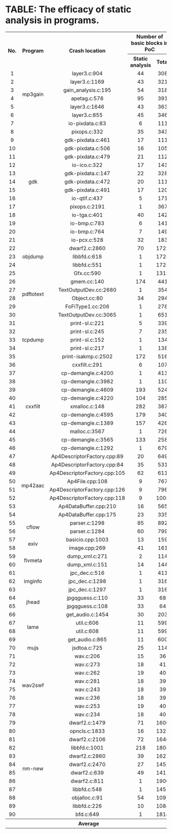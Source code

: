 # TABLE: The efficacy of static analysis in programs.
<html>
<table align="center">
  <tr>
    <th rowspan="2">No.</th>
    <th rowspan="2">Program</th>
    <th rowspan="2">Crash location</th>
    <th colspan="2">Number of basic blocks in PoC</th>
    <th rowspan="2">Rate</th>
  </tr>
  <tr>
    <th>Static analysis</th>
    <th>Total</th>
  </tr>
  <tr>
    <td valign="middle" align="center">1</td>
    <td rowspan="6" valign="middle" align="center">mp3gain</td>
    <td valign="middle" align="center">layer3.c:904</td>
    <td valign="middle" align="center">44</td>
    <td valign="middle" align="center">308</td>
    <td valign="middle" align="center">14.29%</td>
  </tr>
  <tr>
    <td valign="middle" align="center">2</td>
    <td valign="middle" align="center">layer3.c:1169</td>
    <td valign="middle" align="center">43</td>
    <td valign="middle" align="center">321</td>
    <td valign="middle" align="center">13.40%</td>
  </tr>
  <tr>
    <td valign="middle" align="center">3</td>
    <td valign="middle" align="center">gain_analysis.c:195</td>
    <td valign="middle" align="center">54</td>
    <td valign="middle" align="center">318</td>
    <td valign="middle" align="center">16.98%</td>
  </tr>
  <tr>
    <td valign="middle" align="center">4</td>
    <td valign="middle" align="center">apetag.c:578</td>
    <td valign="middle" align="center">95</td>
    <td valign="middle" align="center">391</td>
    <td valign="middle" align="center">24.30%</td>
  </tr>
  <tr>
    <td valign="middle" align="center">5</td>
    <td valign="middle" align="center">layer3.c:1646</td>
    <td valign="middle" align="center">43</td>
    <td valign="middle" align="center">363</td>
    <td valign="middle" align="center">11.85%</td>
  </tr>
  <tr>
    <td valign="middle" align="center">6</td>
    <td valign="middle" align="center">layer3.c:855</td>
    <td valign="middle" align="center">45</td>
    <td valign="middle" align="center">346</td>
    <td valign="middle" align="center">13.01%</td>
  <tr>
    <td valign="middle" align="center">7</td>
    <td rowspan="15" valign="middle" align="center">gdk</td>
    <td valign="middle" align="center">io-pixdata.c:83</td>
    <td valign="middle" align="center">6</td>
    <td valign="middle" align="center">111</td>
    <td valign="middle" align="center">5.41%</td>
  </tr>
    <tr>
    <td valign="middle" align="center">8</td>
    <td valign="middle" align="center">pixops.c:332</td>
    <td valign="middle" align="center">35</td>
    <td valign="middle" align="center">343</td>
    <td valign="middle" align="center">10.20%</td>
  </tr>
    <tr>
    <td valign="middle" align="center">9</td>
    <td valign="middle" align="center">gdk-pixdata.c:461</td>
    <td valign="middle" align="center">17</td>
    <td valign="middle" align="center">111</td>
    <td valign="middle" align="center">15.32%</td>
  </tr>
  <tr>
    <td valign="middle" align="center">10</td>
    <td valign="middle" align="center">gdk-pixdata.c:506</td>
    <td valign="middle" align="center">16</td>
    <td valign="middle" align="center">105</td>
    <td valign="middle" align="center">15.24%</td>
  </tr>
  <tr>
    <td valign="middle" align="center">11</td>
    <td valign="middle" align="center">gdk-pixdata.c:479</td>
    <td valign="middle" align="center">21</td>
    <td valign="middle" align="center">112</td>
    <td valign="middle" align="center">18.75%</td>
  </tr>
  <tr>
    <td valign="middle" align="center">12</td>
    <td valign="middle" align="center">io-ico.c:322</td>
    <td valign="middle" align="center">17</td>
    <td valign="middle" align="center">143</td>
    <td valign="middle" align="center">11.89%</td>
  </tr>
  <tr>
    <td valign="middle" align="center">13</td>
    <td valign="middle" align="center">gdk-pixdata.c:147</td>
    <td valign="middle" align="center">22</td>
    <td valign="middle" align="center">328</td>
    <td valign="middle" align="center">6.71%</td>
  </tr>
  <tr>
    <td valign="middle" align="center">14</td>
    <td valign="middle" align="center">gdk-pixdata.c:472</td>
    <td valign="middle" align="center">20</td>
    <td valign="middle" align="center">111</td>
    <td valign="middle" align="center">18.02%</td>
  </tr>
  <tr>
    <td valign="middle" align="center">15</td>
    <td valign="middle" align="center">gdk-pixdata.c:491</td>
    <td valign="middle" align="center">17</td>
    <td valign="middle" align="center">120</td>
    <td valign="middle" align="center">14.17%</td>
  </tr>
  <tr>
    <td valign="middle" align="center">16</td>
    <td valign="middle" align="center">io-qtif.c:437</td>
    <td valign="middle" align="center">5</td>
    <td valign="middle" align="center">171</td>
    <td valign="middle" align="center">2.92%</td>
  </tr>
  <tr>
    <td valign="middle" align="center">17</td>
    <td valign="middle" align="center">pixops.c:2191</td>
    <td valign="middle" align="center">1</td>
    <td valign="middle" align="center">367</td>
    <td valign="middle" align="center">0.27%</td>
  </tr>
  <tr>
    <td valign="middle" align="center">18</td>
    <td valign="middle" align="center">io-tga.c:401</td>
    <td valign="middle" align="center">40</td>
    <td valign="middle" align="center">142</td>
    <td valign="middle" align="center">28.17%</td>
  </tr>
  <tr>
    <td valign="middle" align="center">19</td>
    <td valign="middle" align="center">io-bmp.c:783</td>
    <td valign="middle" align="center">6</td>
    <td valign="middle" align="center">141</td>
    <td valign="middle" align="center">4.26%</td>
  </tr>
  <tr>
    <td valign="middle" align="center">20</td>
    <td valign="middle" align="center">io-bmp.c:764</td>
    <td valign="middle" align="center">7</td>
    <td valign="middle" align="center">149</td>
    <td valign="middle" align="center">4.70%</td>
  </tr>
  <tr>
    <td valign="middle" align="center">21</td>
    <td valign="middle" align="center">io-pcx.c:528</td>
    <td valign="middle" align="center">32</td>
    <td valign="middle" align="center">183</td>
    <td valign="middle" align="center">17.49%</td>
  </tr>
    <tr>
    <td valign="middle" align="center">22</td>
    <td rowspan="3" valign="middle" align="center">objdump</td>
    <td valign="middle" align="center">dwarf2.c:2860</td>
    <td valign="middle" align="center">70</td>
    <td valign="middle" align="center">1725</td>
    <td valign="middle" align="center">4.06%</td>
  </tr>
  <tr>
    <td valign="middle" align="center">23</td>
    <td valign="middle" align="center">libbfd.c:618</td>
    <td valign="middle" align="center">1</td>
    <td valign="middle" align="center">1725</td>
    <td valign="middle" align="center">0.06%</td>
  </tr>
  <tr>
    <td valign="middle" align="center">24</td>
    <td valign="middle" align="center">libbfd.c:551</td>
    <td valign="middle" align="center">1</td>
    <td valign="middle" align="center">1725</td>
    <td valign="middle" align="center">0.06%</td>
  </tr>
    <tr>
    <td valign="middle" align="center">25</td>
    <td rowspan="6" valign="middle" align="center">pdftotext</td>
    <td valign="middle" align="center">Gfx.cc:590</td>
    <td valign="middle" align="center">1</td>
    <td valign="middle" align="center">1313</td>
    <td valign="middle" align="center">0.08%</td>
  </tr>
  <tr>
    <td valign="middle" align="center">26</td>
    <td valign="middle" align="center">gmem.cc:140</td>
    <td valign="middle" align="center">174</td>
    <td valign="middle" align="center">441</td>
    <td valign="middle" align="center">39.46%</td>
  </tr>
  <tr>
    <td valign="middle" align="center">27</td>
    <td valign="middle" align="center">TextOutputDev.cc:2680</td>
    <td valign="middle" align="center">1</td>
    <td valign="middle" align="center">354</td>
    <td valign="middle" align="center">0.28%</td>
  </tr>
  <tr>
    <td valign="middle" align="center">28</td>
    <td valign="middle" align="center">Object.cc:80</td>
    <td valign="middle" align="center">34</td>
    <td valign="middle" align="center">294</td>
    <td valign="middle" align="center">11.56%</td>
  </tr>
  <tr>
    <td valign="middle" align="center">29</td>
    <td valign="middle" align="center">FoFiType1.cc:206</td>
    <td valign="middle" align="center">1</td>
    <td valign="middle" align="center">278</td>
    <td valign="middle" align="center">0.36%</td>
  </tr>
  <tr>
    <td valign="middle" align="center">30</td>
    <td valign="middle" align="center">TextOutputDev.cc:3065</td>
    <td valign="middle" align="center">1</td>
    <td valign="middle" align="center">651</td>
    <td valign="middle" align="center">0.15%</td>
  </tr>
    <tr>
    <td valign="middle" align="center">31</td>
    <td rowspan="5" valign="middle" align="center">tcpdump</td>
    <td valign="middle" align="center">print-sl.c:221</td>
    <td valign="middle" align="center">5</td>
    <td valign="middle" align="center">339</td>
    <td valign="middle" align="center">1.47%</td>
  </tr>
  <tr>
    <td valign="middle" align="center">32</td>
    <td valign="middle" align="center">print-sl.c:245</td>
    <td valign="middle" align="center">7</td>
    <td valign="middle" align="center">235</td>
    <td valign="middle" align="center">2.98%</td>
  </tr>
  <tr>
    <td valign="middle" align="center">33</td>
    <td valign="middle" align="center">print-sl.c:152</td>
    <td valign="middle" align="center">1</td>
    <td valign="middle" align="center">134</td>
    <td valign="middle" align="center">0.75%</td>
  </tr>
  <tr>
    <td valign="middle" align="center">34</td>
    <td valign="middle" align="center">print-sl.c:217</td>
    <td valign="middle" align="center">1</td>
    <td valign="middle" align="center">138</td>
    <td valign="middle" align="center">0.72%</td>
  </tr>
  <tr>
    <td valign="middle" align="center">35</td>
    <td valign="middle" align="center">print-isakmp.c:2502</td>
    <td valign="middle" align="center">172</td>
    <td valign="middle" align="center">516</td>
    <td valign="middle" align="center">33.33%</td>
  </tr>
    <tr>
    <td valign="middle" align="center">36</td>
    <td rowspan="11" valign="middle" align="center">cxxfilt</td>
    <td valign="middle" align="center">cxxfilt.c:291</td>
    <td valign="middle" align="center">6</td>
    <td valign="middle" align="center">107</td>
    <td valign="middle" align="center">5.61%</td>
  </tr>
  <tr>
    <td valign="middle" align="center">37</td>
    <td valign="middle" align="center">cp-demangle.c:4200</td>
    <td valign="middle" align="center">1</td>
    <td valign="middle" align="center">413</td>
    <td valign="middle" align="center">0.24%</td>
  </tr>
  <tr>
    <td valign="middle" align="center">38</td>
    <td valign="middle" align="center">cp-demangle.c:3982</td>
    <td valign="middle" align="center">1</td>
    <td valign="middle" align="center">110</td>
    <td valign="middle" align="center">0.91%</td>
  </tr>
  <tr>
    <td valign="middle" align="center">39</td>
    <td valign="middle" align="center">cp-demangle.c:4609</td>
    <td valign="middle" align="center">193</td>
    <td valign="middle" align="center">524</td>
    <td valign="middle" align="center">36.83%</td>
  </tr>
  <tr>
    <td valign="middle" align="center">40</td>
    <td valign="middle" align="center">cp-demangle.c:4220</td>
    <td valign="middle" align="center">104</td>
    <td valign="middle" align="center">285</td>
    <td valign="middle" align="center">36.49%</td>
  </tr>
  <tr>
    <td valign="middle" align="center">41</td>
    <td valign="middle" align="center">xmalloc.c:148</td>
    <td valign="middle" align="center">282</td>
    <td valign="middle" align="center">387</td>
    <td valign="middle" align="center">72.87%</td>
  </tr>
  <tr>
    <td valign="middle" align="center">42</td>
    <td valign="middle" align="center">cp-demangle.c:4595</td>
    <td valign="middle" align="center">179</td>
    <td valign="middle" align="center">340</td>
    <td valign="middle" align="center">52.65%</td>
  </tr>
  <tr>
    <td valign="middle" align="center">43</td>
    <td valign="middle" align="center">cp-demangle.c:1389</td>
    <td valign="middle" align="center">157</td>
    <td valign="middle" align="center">426</td>
    <td valign="middle" align="center">36.85%</td>
  </tr>
  <tr>
    <td valign="middle" align="center">44</td>
    <td valign="middle" align="center">malloc.c:3567</td>
    <td valign="middle" align="center">1</td>
    <td valign="middle" align="center">726</td>
    <td valign="middle" align="center">0.14%</td>
  </tr>
  <tr>
    <td valign="middle" align="center">45</td>
    <td valign="middle" align="center">cp-demangle.c:3565</td>
    <td valign="middle" align="center">133</td>
    <td valign="middle" align="center">258</td>
    <td valign="middle" align="center">51.55%</td>
  </tr>
  <tr>
    <td valign="middle" align="center">46</td>
    <td valign="middle" align="center">cp-demangle.c:1292</td>
    <td valign="middle" align="center">1</td>
    <td valign="middle" align="center">679</td>
    <td valign="middle" align="center">0.15%</td>
  </tr>
    <tr>
    <td valign="middle" align="center">47</td>
    <td rowspan="8" valign="middle" align="center">mp42aac</td>
    <td valign="middle" align="center">Ap4DescriptorFactory.cpp:89</td>
    <td valign="middle" align="center">20</td>
    <td valign="middle" align="center">649</td>
    <td valign="middle" align="center">3.08%</td>
  </tr>
  <tr>
    <td valign="middle" align="center">48</td>
    <td valign="middle" align="center">Ap4DescriptorFactory.cpp:84</td>
    <td valign="middle" align="center">35</td>
    <td valign="middle" align="center">531</td>
    <td valign="middle" align="center">6.59%</td>
  </tr>
  <tr>
    <td valign="middle" align="center">49</td>
    <td valign="middle" align="center">Ap4DescriptorFactory.cpp:105</td>
    <td valign="middle" align="center">62</td>
    <td valign="middle" align="center">611</td>
    <td valign="middle" align="center">10.15%</td>
  </tr>
  <tr>
    <td valign="middle" align="center">50</td>
    <td valign="middle" align="center">Ap4File.cpp:108</td>
    <td valign="middle" align="center">9</td>
    <td valign="middle" align="center">767</td>
    <td valign="middle" align="center">1.17%</td>
  </tr>
  <tr>
    <td valign="middle" align="center">51</td>
    <td valign="middle" align="center">Ap4DescriptorFactory.cpp:126</td>
    <td valign="middle" align="center">9</td>
    <td valign="middle" align="center">796</td>
    <td valign="middle" align="center">1.13%</td>
  </tr>
  <tr>
    <td valign="middle" align="center">52</td>
    <td valign="middle" align="center">Ap4DescriptorFactory.cpp:118</td>
    <td valign="middle" align="center">9</td>
    <td valign="middle" align="center">1008</td>
    <td valign="middle" align="center">0.89%</td>
  </tr>
  <tr>
    <td valign="middle" align="center">53</td>
    <td valign="middle" align="center">Ap4DataBuffer.cpp:210</td>
    <td valign="middle" align="center">16</td>
    <td valign="middle" align="center">565</td>
    <td valign="middle" align="center">2.83%</td>
  </tr>
  <tr>
    <td valign="middle" align="center">54</td>
    <td valign="middle" align="center">Ap4DataBuffer.cpp:175</td>
    <td valign="middle" align="center">23</td>
    <td valign="middle" align="center">335</td>
    <td valign="middle" align="center">6.87%</td>
  </tr>
    <tr>
    <td valign="middle" align="center">55</td>
    <td rowspan="2" valign="middle" align="center">cflow</td>
    <td valign="middle" align="center">parser.c:1298</td>
    <td valign="middle" align="center">85</td>
    <td valign="middle" align="center">892</td>
    <td valign="middle" align="center">9.53%</td>
  </tr>
  <tr>
    <td valign="middle" align="center">56</td>
    <td valign="middle" align="center">parser.c:1284</td>
    <td valign="middle" align="center">60</td>
    <td valign="middle" align="center">799</td>
    <td valign="middle" align="center">7.51%</td>
  </tr>
    <tr>
    <td valign="middle" align="center">57</td>
    <td rowspan="2" valign="middle" align="center">exiv</td>
    <td valign="middle" align="center">basicio.cpp:1003</td>
    <td valign="middle" align="center">13</td>
    <td valign="middle" align="center">159</td>
    <td valign="middle" align="center">8.18%</td>
  </tr>
  <tr>
    <td valign="middle" align="center">58</td>
    <td valign="middle" align="center">image.cpp:269</td>
    <td valign="middle" align="center">41</td>
    <td valign="middle" align="center">161</td>
    <td valign="middle" align="center">25.47%</td>
  </tr>
  <tr>
    <td valign="middle" align="center">59</td>
    <td rowspan="2" valign="middle" align="center">flvmeta</td>
    <td valign="middle" align="center">dump_xml.c:271</td>
    <td valign="middle" align="center">2</td>
    <td valign="middle" align="center">114</td>
    <td valign="middle" align="center">1.75%</td>
  </tr>
  <tr>
    <td valign="middle" align="center">60</td>
    <td valign="middle" align="center">dump_xml.c:151</td>
    <td valign="middle" align="center">14</td>
    <td valign="middle" align="center">144</td>
    <td valign="middle" align="center">9.72%</td>
  </tr>
  <tr>
    <td valign="middle" align="center">61</td>
    <td rowspan="3" valign="middle" align="center">imginfo</td>
    <td valign="middle" align="center">jpc_dec.c:516</td>
    <td valign="middle" align="center">1</td>
    <td valign="middle" align="center">411</td>
    <td valign="middle" align="center">0.24%</td>
  </tr>
  <tr>
    <td valign="middle" align="center">62</td>
    <td valign="middle" align="center">jpc_dec.c:1298</td>
    <td valign="middle" align="center">1</td>
    <td valign="middle" align="center">316</td>
    <td valign="middle" align="center">0.32%</td>
  </tr>
  <tr>
    <td valign="middle" align="center">63</td>
    <td valign="middle" align="center">jpc_dec.c:1297</td>
    <td valign="middle" align="center">1</td>
    <td valign="middle" align="center">316</td>
    <td valign="middle" align="center">0.32%</td>
  </tr>
    <tr>
    <td valign="middle" align="center">64</td>
    <td rowspan="2" valign="middle" align="center">jhead</td>
    <td valign="middle" align="center">jpgqguess.c:110</td>
    <td valign="middle" align="center">33</td>
    <td valign="middle" align="center">68</td>
    <td valign="middle" align="center">48.53%</td>
  </tr>
  <tr>
    <td valign="middle" align="center">65</td>
    <td valign="middle" align="center">jpgqguess.c:108</td>
    <td valign="middle" align="center">33</td>
    <td valign="middle" align="center">64</td>
    <td valign="middle" align="center">51.56%</td>
  </tr>
    <tr>
    <td valign="middle" align="center">66</td>
    <td rowspan="4" valign="middle" align="center">lame</td>
    <td valign="middle" align="center">get_audio.c:1454</td>
    <td valign="middle" align="center">30</td>
    <td valign="middle" align="center">203</td>
    <td valign="middle" align="center">14.78%</td>
  </tr>
  <tr>
    <td valign="middle" align="center">67</td>
    <td valign="middle" align="center">util.c:606</td>
    <td valign="middle" align="center">11</td>
    <td valign="middle" align="center">599</td>
    <td valign="middle" align="center">1.84%</td>
  </tr>
  <tr>
    <td valign="middle" align="center">68</td>
    <td valign="middle" align="center">util.c:608</td>
    <td valign="middle" align="center">11</td>
    <td valign="middle" align="center">599</td>
    <td valign="middle" align="center">1.84%</td>
  </tr>
  <tr>
    <td valign="middle" align="center">69</td>
    <td valign="middle" align="center">get_audio.c:865</td>
    <td valign="middle" align="center">11</td>
    <td valign="middle" align="center">600</td>
    <td valign="middle" align="center">1.83%</td>
  </tr>
    <tr>
    <td valign="middle" align="center">70</td>
    <td rowspan="1" valign="middle" align="center">mujs</td>
    <td valign="middle" align="center">jsdtoa.c:725</td>
    <td valign="middle" align="center">25</td>
    <td valign="middle" align="center">114</td>
    <td valign="middle" align="center">21.93%</td>
  </tr>
    <tr>
    <td valign="middle" align="center">71</td>
    <td rowspan="8" valign="middle" align="center">wav2swf</td>
    <td valign="middle" align="center">wav.c:206</td>
    <td valign="middle" align="center">15</td>
    <td valign="middle" align="center">36</td>
    <td valign="middle" align="center">41.67%</td>
  </tr>
  <tr>
    <td valign="middle" align="center">72</td>
    <td valign="middle" align="center">wav.c:273</td>
    <td valign="middle" align="center">18</td>
    <td valign="middle" align="center">41</td>
    <td valign="middle" align="center">43.90%</td>
  </tr>
  <tr>
    <td valign="middle" align="center">73</td>
    <td valign="middle" align="center">wav.c:262</td>
    <td valign="middle" align="center">19</td>
    <td valign="middle" align="center">40</td>
    <td valign="middle" align="center">47.50%</td>
  </tr>
  <tr>
    <td valign="middle" align="center">74</td>
    <td valign="middle" align="center">wav.c:281</td>
    <td valign="middle" align="center">18</td>
    <td valign="middle" align="center">39</td>
    <td valign="middle" align="center">46.15%</td>
  </tr>
  <tr>
    <td valign="middle" align="center">75</td>
    <td valign="middle" align="center">wav.c:243</td>
    <td valign="middle" align="center">18</td>
    <td valign="middle" align="center">39</td>
    <td valign="middle" align="center">46.15%</td>
  </tr>
  <tr>
    <td valign="middle" align="center">76</td>
    <td valign="middle" align="center">wav.c:236</td>
    <td valign="middle" align="center">18</td>
    <td valign="middle" align="center">39</td>
    <td valign="middle" align="center">46.15%</td>
  </tr>
  <tr>
    <td valign="middle" align="center">77</td>
    <td valign="middle" align="center">wav.c:253</td>
    <td valign="middle" align="center">19</td>
    <td valign="middle" align="center">40</td>
    <td valign="middle" align="center">47.50%</td>
  </tr>
  <tr>
    <td valign="middle" align="center">78</td>
    <td valign="middle" align="center">wav.c:234</td>
    <td valign="middle" align="center">18</td>
    <td valign="middle" align="center">40</td>
    <td valign="middle" align="center">45.00%</td>
  </tr>
    <tr>
    <td valign="middle" align="center">79</td>
    <td rowspan="12" valign="middle" align="center">nm-new</td>
    <td valign="middle" align="center">dwarf2.c:1479</td>
    <td valign="middle" align="center">71</td>
    <td valign="middle" align="center">1600</td>
    <td valign="middle" align="center">4.44%</td>
  </tr>
  <tr>
    <td valign="middle" align="center">80</td>
    <td valign="middle" align="center">opncls.c:1833</td>
    <td valign="middle" align="center">16</td>
    <td valign="middle" align="center">1325</td>
    <td valign="middle" align="center">1.21%</td>
  </tr>
  <tr>
    <td valign="middle" align="center">81</td>
    <td valign="middle" align="center">dwarf2.c:2106</td>
    <td valign="middle" align="center">72</td>
    <td valign="middle" align="center">1646</td>
    <td valign="middle" align="center">4.37%</td>
  </tr>
  <tr>
    <td valign="middle" align="center">82</td>
    <td valign="middle" align="center">libbfd.c:1001</td>
    <td valign="middle" align="center">218</td>
    <td valign="middle" align="center">1804</td>
    <td valign="middle" align="center">12.08%</td>
  </tr>
  <tr>
    <td valign="middle" align="center">83</td>
    <td valign="middle" align="center">dwarf2.c:2860</td>
    <td valign="middle" align="center">39</td>
    <td valign="middle" align="center">1627</td>
    <td valign="middle" align="center">2.40%</td>
  </tr>
  <tr>
    <td valign="middle" align="center">84</td>
    <td valign="middle" align="center">dwarf2.c:2470</td>
    <td valign="middle" align="center">27</td>
    <td valign="middle" align="center">1452</td>
    <td valign="middle" align="center">1.86%</td>
  </tr>
  <tr>
    <td valign="middle" align="center">85</td>
    <td valign="middle" align="center">dwarf2.c:639</td>
    <td valign="middle" align="center">49</td>
    <td valign="middle" align="center">1411</td>
    <td valign="middle" align="center">3.47%</td>
  </tr>
  <tr>
    <td valign="middle" align="center">86</td>
    <td valign="middle" align="center">dwarf2.c:811</td>
    <td valign="middle" align="center">1</td>
    <td valign="middle" align="center">1900</td>
    <td valign="middle" align="center">0.05%</td>
  </tr>
  <tr>
    <td valign="middle" align="center">87</td>
    <td valign="middle" align="center">libbfd.c:548</td>
    <td valign="middle" align="center">1</td>
    <td valign="middle" align="center">1451</td>
    <td valign="middle" align="center">0.07%</td>
  </tr>
  <tr>
    <td valign="middle" align="center">88</td>
    <td valign="middle" align="center">objalloc.c:91</td>
    <td valign="middle" align="center">54</td>
    <td valign="middle" align="center">1097</td>
    <td valign="middle" align="center">4.92%</td>
  </tr>
  <tr>
    <td valign="middle" align="center">89</td>
    <td valign="middle" align="center">libbfd.c:226</td>
    <td valign="middle" align="center">10</td>
    <td valign="middle" align="center">1084</td>
    <td valign="middle" align="center">0.92%</td>
  </tr>
  <tr>
    <td valign="middle" align="center">90</td>
    <td valign="middle" align="center">bfd.c:649</td>
    <td valign="middle" align="center">1</td>
    <td valign="middle" align="center">1814</td>
    <td valign="middle" align="center">0.06%</td>
  </tr>
  <tr>
    <th colspan="5" valign="middle" align="center">Average</th>
    <td valign="middle" align="center">14.39%</td>
  </tr>
</table>
</html>
